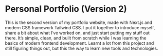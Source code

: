 # Personal Portfolio (Version 2)

This is the second version of my portfolio website, made with Next.js and modern CSS framework Tailwind CSS. I put it together to introduce myself, share a bit about what I’ve worked on, and just start putting my stuff out there. It’s simple, clean, and built from scratch while I was learning the basics of modern frontend development. Learnt a lot from this project and still figuring things out, but this the way to learn new tools and technologies.
